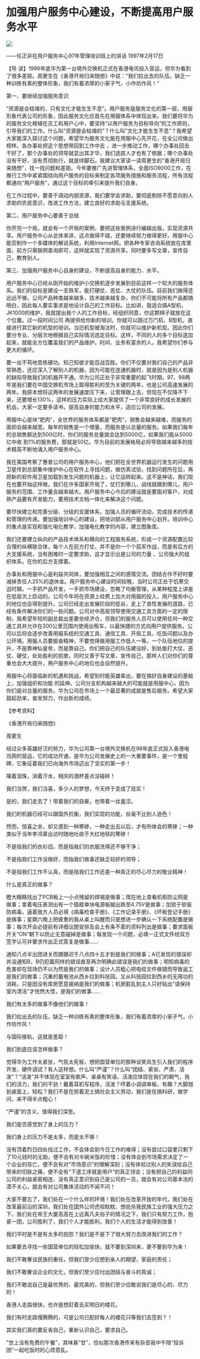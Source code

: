 # 加强用户服务中心建设，不断提高用户服务水平
<img class="pv" src="https://api.visitor.plantree.me/visitor-badge/pv?namespace=plantree.me&key=renzhengfei-speeches/加强用户服务中心建设不断提高用户服务水平.md">



——任正非在用户服务中心97年管理培训班上的讲话
1997年2月17日



【导  读】1996年底华为第一台境外交换机正式在香港电讯投入营运，但华为看到了很多差距。周更生在《香港开局归来随想》中说：“我们拉出去的队伍，缺乏一种训练有素的整体形象，我们有着浓厚的小家子气，小作坊作风！”



第一、要继续加强服务意识

“资源是会枯竭的，只有文化才能生生不息”。用户服务是服务文化的第一层，用服形象代表公司的形象，因此服务文化应首先在用服体系中体现出来。我们要将华为的服务文化根植在员工和用户心中，要坚持“以用户服务为目标导向”的工作原则，引导我们的工作。什么叫“资源是会枯竭的”？什么叫“文化才能生生不息”？我希望大家能深入探讨这个问题，希望华为服务文化能在用服中心先开花，在全公司做出榜样。各办事处把这个思想带回到工作中去 ，进一步推动工作，哪个办事处回去干好了，那个办事处的领导就显出其才华，我们选拔人才也有了依据；哪个办事处没有干好，没有贯彻执行，就是绊脚石。我建议大家读一读周更生的“香港开局归来随想”，找一找问题和差距。今年要推广先进管理体系，全面ISO9000工作，在推行工作中紧紧围绕向用户服务的目标来制定各项服务措施和服务流程，所有流程都通向“用户服务”，通过这个目标的牵引来提升我们自身。

在工作过程中，要善于调动内部资源，我们要学会求助，要彻底剔除不愿意向别人求助的农民意识，改进工作方法，建立良好的求助与支援系统。

第二、用户服务中心要善于总结

你开完一个局，就会有一个开局的案例，要把这些案例进行编辑出版，实现资源共享。用户服务中心从总体来讲，这点做得不错，还要继续努力做得更好。用服中心能否制作一个多媒体的解说系统，利用Internet网，把各种专家咨询系统放在库里面，前方只需联网查询即可，这样就实现了资源共享。同时要多写文章，宣传自己，教育别人。

第三、加强用户服务中心自身的建设，不断提高自身的能力、水平。

用户服务中心已经从刚开始的维护小交换机逐步发展到目前这样一个较大的服务体系。我们的目标是建设一支铁军，能打硬仗、恶仗、大仗的队伍。目前我们做得还远远不够。公司产品种类越来越多，技术越来越复杂，你们不可能将所有产品都搞明白，因此每人要实事求是地设计自己的工作目标。比如讲，我适合搞A型机、JK1000的维护，我就提出我个人的工作目标，经组织同意，你这颗棋子就放在这个位置。过一段时间公司 再提供给你新的培训，你就可以跳过万门机、B型机，直接进行其它新的机型的培训。当旧机型被淘汰时，你就可以维护新机型。因此你们要分专业、分层次地根据自己实际情况选定目标。这样，不同的人的多个目标迭加起来，就能全方位覆盖我们的产品维护。时间、业务有富余的人，我希望你们参与更大的循环。

要一丝不苟地苦练硬功。知己知彼才能百战百胜。你们不仅要对我们自己的产品非常熟悉，还应深入了解别人的机器，因为可能在连通机器时，就是因为是别人机器的缺陷导致我们的机器开不通。华为公司正处于非常重要的起飞时期，97、98两年是我们要在中国交换机市场上取得胜利的至为关键的两年，也是公司高速发展的两年。我原本想将这两年的发展速度压下来，让管理跟上去，但现在不仅降不下来，还要增长130%，这样的压力实际上给大家提供了一个非常良好的成长发展的机会。大家一定要多读书，提高自身的能力和水平，适应公司的发展。

用服中心是块“肥肉”，全世界的服务体系都是“肥肉”。销售会越来越难，而服务的面却会越来越宽。每年的销售是一个增量，而服务是以总量的服务。如果我们每年的总销售额达到500亿时，你们的服务总量就会达到5000亿，如果我们能从5000亿中收 到1%的服务费，那就是50亿。华为目前的发展格局必将导致越来越多的技术精英不断地涌入用户服务中心。

我在美国考察了惠普公司的用户服务中心，他们把在全世界机器运行发生的问题用卫星传到总部集中维护中心在软件上寻找问题，做仿真试验，找到问题所在后，再把新的软件用卫星加载到发生问题的机器上，让它运转起来。这不是神话，我们现在也要开始这样做。我们在许多国家开局了，仗打到哪儿，战线就跟到哪儿，用户服务的范围、工作量会越来越大。用户服务中心今后的建设就是要面对客户，对成熟产品要有开发能力，要用技术文档一体化来解决这个问题。

要尽快建立和完善分层、分级的支援体系，加强人员的循环流动，完成技术的传递和管理的传递。要加强培训中心的建设，把培训部从用户服务中心划开。培训中心的重点是实现和强化电化教学，加强电化教学的内容，建立图象库。

我们还要建立纵向的产品技术体系和横向的工程服务系统，形成一个资源配置比较合理的纵横联合体，每个人在前方打仗，并不是你一个个孤军作战，而是有后方的大支援系统，当有困难时一定要求助，这才显示出是公司的力量 、公司强大的组织体系，在你的后方支撑着。

办事处和用服中心是利益共同体，要加强相互之间的感情交流。团结合作不好时要减掉责任人25%的退休金。用户服务中心建设时间较晚，当时公司正处于饥寒交迫时期，一手抓产品开发，一手抓市场建设，忽略了均衡管理，从某种程度上讲是在低层次上启动的。公司今年将在资源上经费上加大对用服的投入，用户服务中心的地位也会得到提升。公司已经走出发展阶段的低谷，走上了良性发展的道路，已经有条件解决你们的一些问题。公司对中高层领导使用交通工具方面的一定的限制，我希望年轻的副总裁出差要坐经济仓，但我们的服务人员可以使用任何一种交通工具并允许在200公里范围内使用出租车，以最快捷的方式向用户提供服务。公司以后将会逐步改善用服系统的交通工具、通信工具、开局工具、吃饭问题以及办公环境。用服人员要振奋精神，不要觉得做用服工作低人一等。一个队伍地位的提升，不是靠神仙皇帝，而是靠自己。你们把自己的队伍建设好，到处能打大仗、恶仗、硬仗，处处胜利的凯歌，同时又善于写文章，宣传自己，那样人们对你们的尊重也会大大提升，用户服务中心的地位也会自然提升。

用服中心将面临新的机遇和挑战，希望到时能英雄辈出，要在搞好自身建设的基础上，加强组织和功能 的延伸。公司分支机构越来越大的可能就是用服中心，因为你们是对总量的服务。华为公司在市场上一个最显著的成就是售后服务。希望大家鼓起劲来，奋发努力，作出新的成绩。



【参考资料】

《香港开局归来随想》

周更生

经过众多英雄好汉的努力，华为公司第一台境外交换机在96年底正式投入香港电讯网的营运，它的成功开通，是华为公司发展史上的一大重要事件，是一个里程碑，它象征着我们已向海外市场迈出了坚实的第一步！

噙着泪珠，淌着汗水，相庆的酒杯差点没碰碎！

我们当贺，我们当喜，多少人的梦想，今天终于变成了现实！

是的，我们走去了！带着我们的自豪，也带着一丝羞涩。

我们的机器已经可以跟国外抗衡，我们实现的功能，丝毫不比别人逊色！

然而，惊喜之余，却又感到一种寒碜，一种走出去以后，才有所体会的寒碜；一种类似于当年李鸿章出访时随地吐痰于大红地毯的寒碜！

不是指我们的衣衫旧，而是指我们的衣服洗得还不够干净；

不是指我们工作没做好，而指我们做事还缺乏较好的领导；

不是指我们工作不认真，而是指我们工作还差一种真正的尽心尽力的敬业精神！

什么是真正的做事？

瞪大眼睛找出了PCB板上一小点残留的焊锡是做事；爬在地上查看机柜防尘网是做事；拿着电压表测出有一个插框单块电源板输出跌至4.75V是做事；加锁于软驱防病毒，逼着我方人员必填《病毒检查手册》、《工作记录手册》、《坏板登记手册》是做事；星期六晚上把疲惫的我从桌上叫醒而只是想进一步确认一下系统配置是做事；每次开会必提前有详细议题安排及会上有条不紊的资料列出是做事；要求面板开关“ON”朝下以防止无意碰掉是做事；每发现一个问题，必填一正式文件经双方签字认可并要求作出正式答复是做事……

通知八点半出团进关而跚跚迟于八点四十五才到是我们的做事；A已发现的错误却并没通知B，B仍犯着同样的错误直至再次明确此错误是我们的做事；明知病毒的危害却在现场仍不以为然是我们的做事；设计人员粗心把电缆文件做错而导致返工是我们的做事；沉重的蓄电池从西乡拉到科技园，又从科技园拉到西乡的无用功的消耗，只是因没有库房愿意接纳是我们的做事；机房脏乱到主人只好贴出“请保持室内清洁”才恍然大悟，是我们的做事……

我们有太多的做事不像他们的做事！

我们拉出去的队伍，缺乏一种训练有素的整体形象，我们有着浓厚的小家子气，小作坊作风！

与国际接轨，这就是差距！

我们到底应该怎样做事？

觉得华为工作太紧张，气氛太死板，想把国营单位的那种谈笑风生引入我们的程序开发、硬件调试？有人这样想。什么叫“严谨”？什么叫“团结、紧张、严肃、活泼”？“活泼”并不体现在室室有歌声、桌桌有笑语，活泼应体现在我们的朝气，我们的活力，我们的干劲！戴着耳机写程序，活泼？哼着小调调单板，有趣？大脚翘到桌面上，轻松？我们不是在担着泥土搞社会主义劳动，我们是在搞科研，做学问，来不得半点粗心！

 “严谨”的含义，值得我们深思。

我们是否感觉到了身上的压力？

我们身上的压力不是太多，而是太不够！

没有顶着烈日四处找过工作，不会体会到今日工作的难得；没有尝过口袋里只剩下了10元钱时的无助，便不会有对半碗米饭的珍惜；没有体会到市场需求决定了一个企业的存亡，便不会有对“市场意识”的理解深刻；没有体验过别人的失误给自己带来的切肤之痛，便不会有“下道工序就是用户”的真正领会；没有把自己的利益同公司的利益紧密相连，没有真正意识到自己是公司的一员，就会有对公司基本法的漠不关心，就会有对公司集体活动的不闻不问！

大家不要忘了，我们处在一个什么样的环境！我们处在改革开放的年代，我们处在改革最前沿的深圳，我们处在国外公司虎视眈眈、想扼杀我民族工业的强大压力之下，我们处在帝王大厦高高在上远离凡夫俗子的情况之下，我们只有努力工作，抱紧一团，公司胜利了，我们个人才能胜利，我们个人的生活才能得到改善！

我们平时是不是有太多的抱怨？我们是不是下了很大努力去改进我们的工作？

如果要去寻找一些国营单位的轻松加愉快，就不要到深圳来，更不要到华为来！

我们不敢奢谈民族的重任，但我们至少应想到亲人的期望，家庭的责任；

我们不敢奢谈企业的文化，但我们至少应付出团结与奋斗的真诚；　　

我们不敢说自己是最优秀的、最完美的，但我们至少应敢说我们是尽心的、尽力的！

香港人走路很快，也许是想赶着去买明日的楼花。

我们有时走路慢腾腾的，可是公司已配好每人的楼花只等我们去签到？！

其实我们真的要反省自己，重新认识自己，要求自己。

 “世上没有免费的午餐”，其味甚“甘”，恰似那次香港传来有杂音我中午陪“投诉团”一起吃饭时的心烦意乱。
